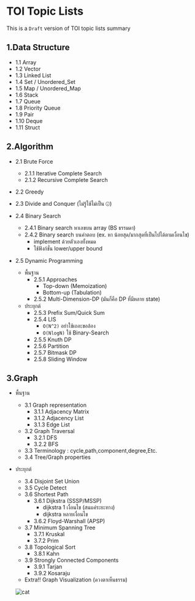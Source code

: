 #  TOI Topic Lists
This is a `Draft` version of TOI topic lists summary
## 1.Data Structure

- 1.1 Array
- 1.2 Vector
- 1.3 Linked List
- 1.4 Set / Unordered_Set
- 1.5 Map / Unordered_Map
- 1.6 Stack
- 1.7 Queue
- 1.8 Priority Queue
- 1.9 Pair
- 1.10 Deque
- 1.11 Struct

## 2.Algorithm

- 2.1 Brute Force
	- 2.1.1 Iterative Complete Search
	- 2.1.2 Recursive Complete Search
	 
-	2.2 Greedy

- 2.3 Divide and Conquer (ไม่รู้ใช้ไม่เป็น ☹)

- 2.4 Binary Search
	- 2.4.1 Binary search หาเลขบน array (BS ธรรมดา)
	- 2.4.2 Binary search บนคำตอบ (ex. หา น้อยสุด/มากสุดที่เป็นไปได้ตามเงื่อนไข)
		- implement ด้วยตัวเองทั้งหมด
		- ใช้ฟังก์ชั่น lower/upper bound

- 2.5 Dynamic Programming
	- พื้นฐาน
		-  2.5.1 Approaches  
			- Top-down (Memoization)
			- Bottom-up (Tabulation)
		- 2.5.2 Multi-Dimension-DP  (มันก็คือ DP ที่มีหลาย state)
	- ประยุกต์
		- 2.5.3 Prefix Sum/Quick Sum
		- 2.5.4 LIS
			- `O(N^2)` อย่าใช้เถอะขอล้อง
			- `O(NlogN)` ใช้ Binary-Search
		- 2.5.5 Knuth DP
		- 2.5.6 Partition
		- 2.5.7 Bitmask DP
		- 2.5.8 Sliding Window

## 3.Graph

- พื้นฐาน
	- 3.1 Graph representation
		- 3.1.1 Adjacency Matrix
		- 3.1.2 Adjacency List
		- 3.1.3 Edge List
	- 3.2 Graph Traversal
		- 3.2.1 DFS
		- 3.2.2 BFS
	- 3.3 Terminology : cycle,path,component,degree,Etc.
	- 3.4 Tree/Graph properties
- ประยุกต์
	- 3.4 Disjoint Set Union
	- 3.5 Cycle Detect
	- 3.6 Shortest Path
		- 3.6.1 Dijkstra (SSSP/MSSP)
			- dijkstra 1 เงื่อนไข (สนแค่ระยะทาง)
			- dijkstra หลายเงื่อนไข
		- 3.6.2 Floyd-Warshall (APSP)
	- 3.7 Minimum Spanning Tree
		- 3.7.1 Kruskal
		- 3.7.2 Prim
	- 3.8 Topological Sort
		- 3.8.1 Kahn
	- 3.9 Strongly Connected Components
		-	3.9.1 Tarjan
		-	3.9.2 Kosaraju
	- Extra!! Graph Visualization  (ดวงตาเห็นธรรม) 
	
	![cat](https://i.ytimg.com/vi/j1YEVm5M-YM/sddefault.jpg)
